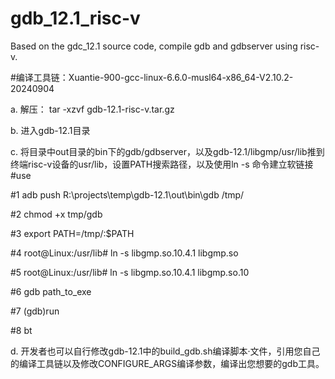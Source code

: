 # gdb_12.1_risc-v
Based on the gdc_12.1 source code, compile gdb and gdbserver using risc-v.

#编译工具链：Xuantie-900-gcc-linux-6.6.0-musl64-x86_64-V2.10.2-20240904

a. 解压： tar -xzvf gdb-12.1-risc-v.tar.gz

b. 进入gdb-12.1目录

c. 将目录中out目录的bin下的gdb/gdbserver，以及gdb-12.1/libgmp/usr/lib推到终端risc-v设备的usr/lib，设置PATH搜索路径，以及使用ln -s 命令建立软链接
#use

#1 adb push R:\projects\temp\gdb-12.1\out\bin\gdb /tmp/

#2 chmod +x tmp/gdb

#3 export PATH=/tmp/:$PATH

#4 root@Linux:/usr/lib# ln -s  libgmp.so.10.4.1 libgmp.so

#5 root@Linux:/usr/lib# ln -s  libgmp.so.10.4.1 libgmp.so.10

#6 gdb path_to_exe

#7 (gdb)run

#8 bt

d. 开发者也可以自行修改gdb-12.1中的build_gdb.sh编译脚本·文件，引用您自己的编译工具链以及修改CONFIGURE_ARGS编译参数，编译出您想要的gdb工具。
